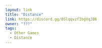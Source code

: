 ```yaml
---
layout: link
title: "Distance"
link: https://discord.gg/0SlqqvzfIbgVqJB6
owner: "???"
tags: 
  - Other Games
  - Distance
---
```

